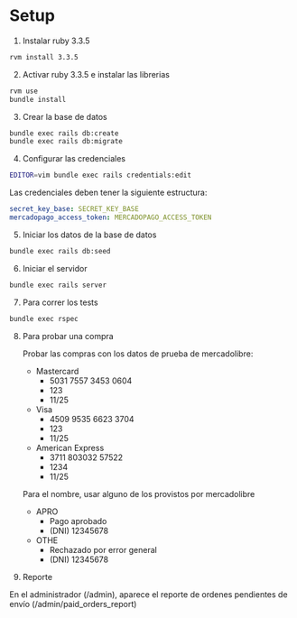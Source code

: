 # Setup
1. Instalar ruby 3.3.5

```bash
rvm install 3.3.5
```

2. Activar ruby 3.3.5 e instalar las librerias

```bash
rvm use
bundle install
```

3. Crear la base de datos

```bash
bundle exec rails db:create
bundle exec rails db:migrate
```

4. Configurar las credenciales

```bash
EDITOR=vim bundle exec rails credentials:edit
```

Las credenciales deben tener la siguiente estructura:

```yaml
secret_key_base: SECRET_KEY_BASE
mercadopago_access_token: MERCADOPAGO_ACCESS_TOKEN
```

5. Iniciar los datos de la base de datos

```bash
bundle exec rails db:seed
```

6. Iniciar el servidor

```bash
bundle exec rails server
```

7. Para correr los tests

```bash
bundle exec rspec
```

8. Para probar una compra

   Probar las compras con los datos de prueba de mercadolibre:

   * Mastercard
       - 5031 7557 3453 0604
       - 123
       - 11/25
   * Visa
       - 4509 9535 6623 3704
       - 123
       - 11/25
   * American Express
       - 3711 803032 57522
       - 1234
       - 11/25

   Para el nombre, usar alguno de los provistos por mercadolibre

   * APRO
     - Pago aprobado
     - (DNI) 12345678
   * OTHE
     - Rechazado por error general
     - (DNI) 12345678

9. Reporte

En el administrador (/admin), aparece el reporte de ordenes pendientes de envío (/admin/paid_orders_report)
